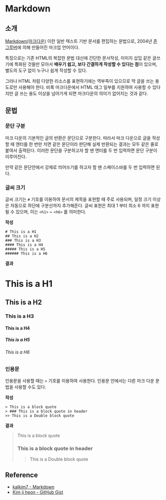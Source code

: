 # Markdown

## 소개
[Markdown(마크다운)](https://ko.wikipedia.org/wiki/%EB%A7%88%ED%81%AC%EB%8B%A4%EC%9A%B4) 이란 일반 텍스트 기반 문서를 편집하는 문법으로,
2004년 [존 그루버](https://en.wikipedia.org/wiki/John_Gruber)에 의해 만들어진 마크업 언어이다.

특징으로는 기존 HTML의 복잡한 문법 대신에 간단한 문서작성, 이미지 삽입 같은 글쓰기에 특화된 것들만 모아서 **배우기 쉽고, 보다 간결하게 작성할 수 있다는 점**이 있으며,
별도의 도구 없이 누구나 쉽게 작성할 수 있다.

그러나 HTML 처럼 다양한 리소스를 표현하기에는 역부족이 있으므로 딱 글을 쓰는 용도로만 사용해야 한다. 비록 마크다운에서 HTML 태그 일부를 지원하여 사용할 수 있다지만
글 쓰는 용도 이상을 넘어가게 되면 마크다운의 의미가 없어지는 것과 같다.

## 문법

### 문단 구분
마크 다운의 기본적인 글의 반환은 문단으로 구분한다.
따라서 마크 다운으로 글을 작성할 때 엔터를 한 번만 치면 같은 문단이라 판단해 실제 반환되는 결과는 모두 같은 줄로 붙여서 출력된다.
이러한 문단을 구분하고자 할 땐 엔터를 두 번 입력하면 문단 구분이 이루어진다.

만약 같은 문단안에서 강제로 띄어쓰기를 하고자 할 땐 스페이스바를 두 번 입력하면 된다.

### 글씨 크기
글씨 크기는 `#` 기호를 이용하여 문서의 제목을 표현할 때 주로 사용되며, 일정 크기 이상은 자동으로 하단에 구분선까지 추가해준다.
글씨 표현은 최대 1 부터 최소 6 까지 표현될 수 있으며, 이는 `<h1>` ~ `<h6>` 를 의미한다.

**작성**
```
# This is a H1
## This is a H2
### This is a H3
#### This is a H4
##### This is a H5
###### This is a H6
```

**결과**
# This is a H1
## This is a H2
### This is a H3
#### This is a H4
##### This is a H5
###### This is a H6

### 인용문
인용문을 사용할 때는 `>` 기호를 이용하여 사용한다.
인용문 안에서는 다른 마크 다운 문법을 사용할 수도 있다.

**작성**
```
> This is a block quote  
> ### This is a block quote in header
>> This is a Double block quote
```

**결과**
> This is a block quote  
> ### This is a block quote in header
>> This is a Double block quote

## Reference
* [kalkim7 - Markdown](http://blog.kalkin7.com/2014/02/10/lets-write-using-markdown/)
* [Kim ji heon - GitHub Gist](https://gist.github.com/ihoneymon/652be052a0727ad59601)